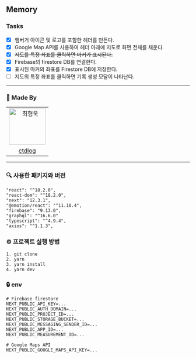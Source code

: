 ## Memory 

### Tasks
- [x] 햄버거 아이콘 및 로고를 포함한 헤더를 만든다.
- [x] Google Map API를 사용하여 헤더 아래에 지도로 화면 전체를 채운다.
- [x] ~~지도를 특정 좌표를 클릭하면 마커가 표시된다.~~
- [x] Firebase의 firestore DB를 연결한다.
- [x] 표시된 마커의 좌표를 Firestore DB에 저장한다.
- [ ] 지도의 특정 좌표를 클릭하면 기록 생성 모달이 나타난다.

---

### 👥 Made By

<table>
  <tr>
    <td align="center">
      <img src="https://avatars.githubusercontent.com/u/73215539?v=4" width="100px;" alt="최형욱"/>
  </tr>
  <tr>    
    <td align="center">
      <a href="https://github.com/ctdlog">
        <div>ctdlog</div>
      </a>
    </td>
  </tr>
</table>

---

### 🔍 사용한 패키지와 버전
```
"react": "^18.2.0",
"react-dom": "^18.2.0",
"next": "12.3.1",
"@emotion/react": "^11.10.4",
"firebase": "9.13.0",
"graphql": "^16.6.0"
"typescript": "^4.9.4",
"axios": "^1.1.3",
```

### ⚙️ 프로젝트 실행 방법
```
1. git clone
2. yarn
3. yarn install
4. yarn dev
```

### 🔒 env
```
# Firebase firestore
NEXT_PUBLIC_API_KEY=...
NEXT_PUBLIC_AUTH_DOMAIN=...
NEXT_PUBLIC_PROJECT_ID=...
NEXT_PUBLIC_STORAGE_BUCKET=...
NEXT_PUBLIC_MESSAGING_SENDER_ID=...
NEXT_PUBLIC_APP_ID=...
NEXT_PUBLIC_MEASUREMENT_ID=...

# Google Maps API
NEXT_PUBLIC_GOOGLE_MAPS_API_KEY=...
```
